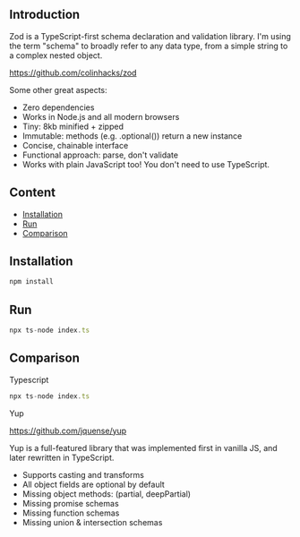 ## Introduction

Zod is a TypeScript-first schema declaration and validation library. I'm using the term "schema" to broadly refer to any data type, from a simple string to a complex nested object.

https://github.com/colinhacks/zod

Some other great aspects:

- Zero dependencies
- Works in Node.js and all modern browsers
- Tiny: 8kb minified + zipped
- Immutable: methods (e.g. .optional()) return a new instance
- Concise, chainable interface
- Functional approach: parse, don't validate
- Works with plain JavaScript too! You don't need to use TypeScript.

## Content

- [Installation](#installation)
- [Run](#run)
- [Comparison](#comparison)

## Installation

```js
npm install
```

## Run

```js
npx ts-node index.ts
```

## Comparison

Typescript

```js
npx ts-node index.ts
```

Yup

https://github.com/jquense/yup

Yup is a full-featured library that was implemented first in vanilla JS, and later rewritten in TypeScript.

- Supports casting and transforms
- All object fields are optional by default
- Missing object methods: (partial, deepPartial)
- Missing promise schemas
- Missing function schemas
- Missing union & intersection schemas

